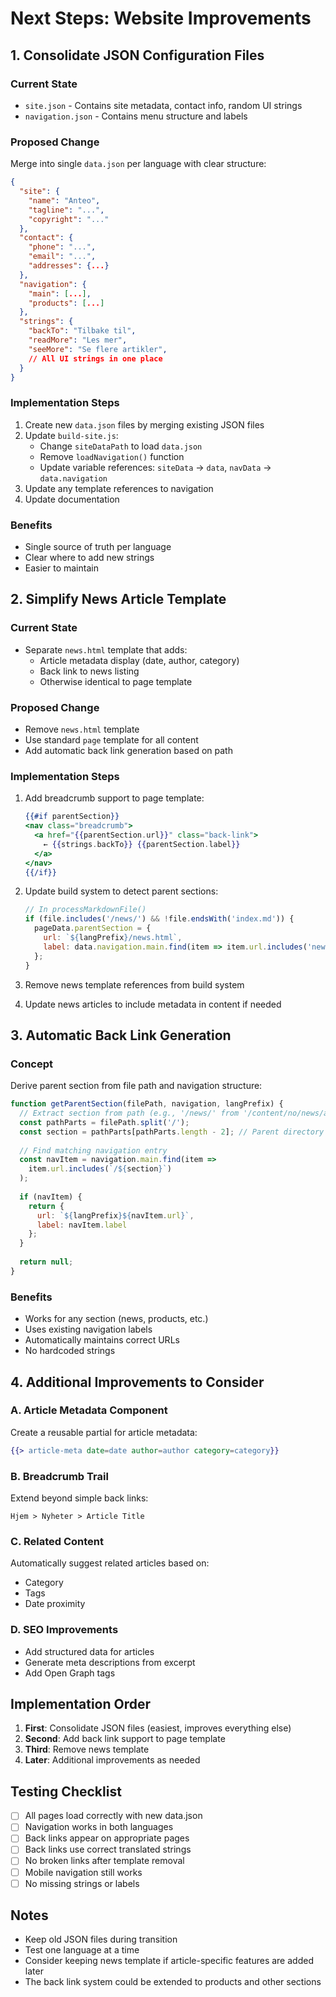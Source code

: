 # Next Steps: Website Improvements

## 1. Consolidate JSON Configuration Files

### Current State
- `site.json` - Contains site metadata, contact info, random UI strings
- `navigation.json` - Contains menu structure and labels

### Proposed Change
Merge into single `data.json` per language with clear structure:

```json
{
  "site": {
    "name": "Anteo",
    "tagline": "...",
    "copyright": "..."
  },
  "contact": {
    "phone": "...",
    "email": "...",
    "addresses": {...}
  },
  "navigation": {
    "main": [...],
    "products": [...]
  },
  "strings": {
    "backTo": "Tilbake til",
    "readMore": "Les mer",
    "seeMore": "Se flere artikler",
    // All UI strings in one place
  }
}
```

### Implementation Steps
1. Create new `data.json` files by merging existing JSON files
2. Update `build-site.js`:
   - Change `siteDataPath` to load `data.json`
   - Remove `loadNavigation()` function
   - Update variable references: `siteData` → `data`, `navData` → `data.navigation`
3. Update any template references to navigation
4. Update documentation

### Benefits
- Single source of truth per language
- Clear where to add new strings
- Easier to maintain

## 2. Simplify News Article Template

### Current State
- Separate `news.html` template that adds:
  - Article metadata display (date, author, category)
  - Back link to news listing
  - Otherwise identical to page template

### Proposed Change
- Remove `news.html` template
- Use standard `page` template for all content
- Add automatic back link generation based on path

### Implementation Steps
1. Add breadcrumb support to page template:
   ```handlebars
   {{#if parentSection}}
   <nav class="breadcrumb">
     <a href="{{parentSection.url}}" class="back-link">
       ← {{strings.backTo}} {{parentSection.label}}
     </a>
   </nav>
   {{/if}}
   ```

2. Update build system to detect parent sections:
   ```javascript
   // In processMarkdownFile()
   if (file.includes('/news/') && !file.endsWith('index.md')) {
     pageData.parentSection = {
       url: `${langPrefix}/news.html`,
       label: data.navigation.main.find(item => item.url.includes('news'))?.label || 'Nyheter'
     };
   }
   ```

3. Remove news template references from build system
4. Update news articles to include metadata in content if needed

## 3. Automatic Back Link Generation

### Concept
Derive parent section from file path and navigation structure:

```javascript
function getParentSection(filePath, navigation, langPrefix) {
  // Extract section from path (e.g., '/news/' from '/content/no/news/article.md')
  const pathParts = filePath.split('/');
  const section = pathParts[pathParts.length - 2]; // Parent directory
  
  // Find matching navigation entry
  const navItem = navigation.main.find(item => 
    item.url.includes(`/${section}`)
  );
  
  if (navItem) {
    return {
      url: `${langPrefix}${navItem.url}`,
      label: navItem.label
    };
  }
  
  return null;
}
```

### Benefits
- Works for any section (news, products, etc.)
- Uses existing navigation labels
- Automatically maintains correct URLs
- No hardcoded strings

## 4. Additional Improvements to Consider

### A. Article Metadata Component
Create a reusable partial for article metadata:
```handlebars
{{> article-meta date=date author=author category=category}}
```

### B. Breadcrumb Trail
Extend beyond simple back links:
```
Hjem > Nyheter > Article Title
```

### C. Related Content
Automatically suggest related articles based on:
- Category
- Tags
- Date proximity

### D. SEO Improvements
- Add structured data for articles
- Generate meta descriptions from excerpt
- Add Open Graph tags

## Implementation Order

1. **First**: Consolidate JSON files (easiest, improves everything else)
2. **Second**: Add back link support to page template
3. **Third**: Remove news template
4. **Later**: Additional improvements as needed

## Testing Checklist

- [ ] All pages load correctly with new data.json
- [ ] Navigation works in both languages
- [ ] Back links appear on appropriate pages
- [ ] Back links use correct translated strings
- [ ] No broken links after template removal
- [ ] Mobile navigation still works
- [ ] No missing strings or labels

## Notes

- Keep old JSON files during transition
- Test one language at a time
- Consider keeping news template if article-specific features are added later
- The back link system could be extended to products and other sections